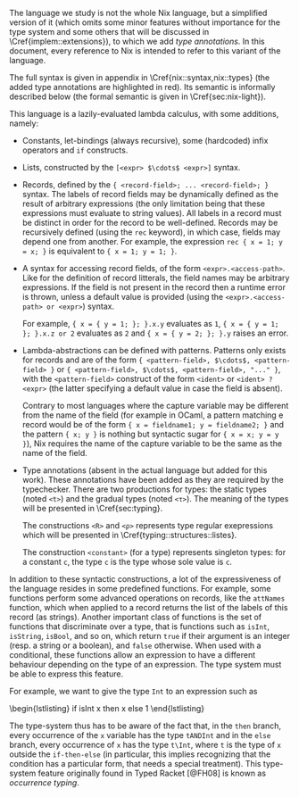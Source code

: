 The language we study is not the whole Nix language, but a simplified version
of it (which omits some minor features without importance for the type system and
some others that will be discussed in \Cref{implem::extensions}), to which we
add *type annotations*. In this document, every reference to Nix is intended to
refer to this variant of the language.

The full syntax is given in appendix in \Cref{nix::syntax,nix::types}
(the added type annotations are highlighted in red).
Its semantic is informally described below (the formal semantic is given in
\Cref{sec:nix-light}).

This language is a lazily-evaluated lambda calculus, with some additions,
namely:

- Constants, let-bindings (always recursive), some (hardcoded) infix operators
  and `if` constructs.

- Lists, constructed by the `[<expr> $\cdots$ <expr>]` syntax.

- Records, defined by the `{ <record-field>; ... <record-field>; }` syntax.
  The labels of record fields may be dynamically defined as the result of
  arbitrary expressions (the only limitation being that these expressions must
  evaluate to string values).
  All labels in a record must be distinct in order for the record to be
  well-defined.
  Records may be recursively defined (using the `rec` keyword), in which case,
  fields may depend one from another.
  For example, the expression `rec { x = 1; y = x; }` is equivalent to
  `{ x = 1; y = 1; }`.

- A syntax for accessing record fields, of the form `<expr>.<access-path>`.
    Like for the definition of record litterals, the field names may be arbitrary
    expressions.
    If the field is not present in the record then a runtime error is thrown,
    unless a default value is provided (using the
    `<expr>.<access-path> or <expr>`) syntax.

    For example, `{ x = { y = 1; }; }.x.y` evaluates as `1`,
    `{ x = { y = 1; }; }.x.z or 2` evaluates as `2` and `{ x = { y = 2; }; }.y`
    raises an error.

- Lambda-abstractions can be defined with patterns.
    Patterns only exists for records and are of the form
    `{ <pattern-field>, $\cdots$, <pattern-field> }`
    or
    `{ <pattern-field>, $\cdots$, <pattern-field>, "..." }`, with the
    `<pattern-field>` construct of the form `<ident>` or `<ident> ? <expr>`
    (the latter specifying a default value in case the field is absent).

    Contrary to most languages where the capture variable may be different
    from the name of the field (for example in OCaml, a pattern matching e
    record would be of the form `{ x = fieldname1; y = fieldname2; }` and the
    pattern `{ x; y }` is nothing but syntactic sugar for `{ x = x; y = y }`),
    Nix requires the name of the capture variable to be the same as the name of
    the field.

- Type annotations (absent in the actual language but added for this work).
    These annotations have been added as they are required by the typechecker.
    There are two productions for types: the static types (noted `<t>`) and
    the gradual types (noted `<τ>`).
    The meaning of the types will be presented in \Cref{sec:typing}.

    The constructions `<R>` and `<ρ>` represents type regular exepressions
    which will be presented in \Cref{typing::structures::listes}.

    The construction `<constant>` (for a type) represents singleton types: for
    a constant `c`, the type `c` is the type whose sole value is `c`.

In addition to these syntactic constructions, a lot of the expressiveness of
the language resides in some predefined functions.
For example, some functions perform some advanced operations on records, like
the `attNames` function, which when applied to a record returns the list of the
labels of this record (as strings).
Another important class of functions is the set of functions that discriminate
over a type, that is functions such as `isInt`, `isString`, `isBool`, and so on,
which return `true` if their argument is an integer (resp. a string or a
boolean), and `false` otherwise.
When used with a conditional, these functions allow an expression to have a
different behaviour depending on the type of an expression. The type system
must be able to express this feature.

For example, we want to give the type `Int` to an expression such as

\begin{lstlisting}
if isInt x then x else 1
\end{lstlisting}

The type-system thus has to be aware of the fact that, in the `then` branch,
every occurrence of the `x` variable has the type `tANDInt` and in the `else`
branch, every occurrence of `x` has the type `t\Int`, where `t` is the type of
`x` outside the `if-then-else` (in particular, this implies recognizing that
the condition has a particular form, that needs a special treatment). This
type-system feature originally found in Typed Racket [@FH08] is known as
*occurrence typing*.
